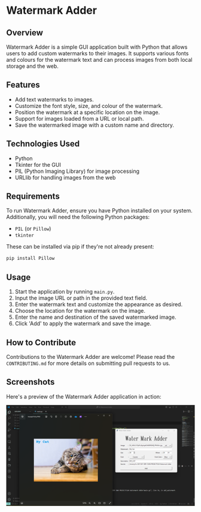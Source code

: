 # Watermark Adder

## Overview
Watermark Adder is a simple GUI application built with Python that allows users to add custom watermarks to their images. It supports various fonts and colours for the watermark text and can process images from both local storage and the web.

## Features
- Add text watermarks to images.
- Customize the font style, size, and colour of the watermark.
- Position the watermark at a specific location on the image.
- Support for images loaded from a URL or local path.
- Save the watermarked image with a custom name and directory.

## Technologies Used
- Python
- Tkinter for the GUI
- PIL (Python Imaging Library) for image processing
- URLlib for handling images from the web

## Requirements
To run Watermark Adder, ensure you have Python installed on your system. Additionally, you will need the following Python packages:
- `PIL` (or `Pillow`)
- `tkinter`

These can be installed via pip if they're not already present:
```sh
pip install Pillow
```

## Usage
1. Start the application by running `main.py`.
2. Input the image URL or path in the provided text field.
3. Enter the watermark text and customize the appearance as desired.
4. Choose the location for the watermark on the image.
5. Enter the name and destination of the saved watermarked image.
6. Click 'Add' to apply the watermark and save the image.

## How to Contribute
Contributions to the Watermark Adder are welcome! Please read the `CONTRIBUTING.md` for more details on submitting pull requests to us.

## Screenshots
Here's a preview of the Watermark Adder application in action:

![Watermark Adder Application Screenshot](screenshots/app.png)
